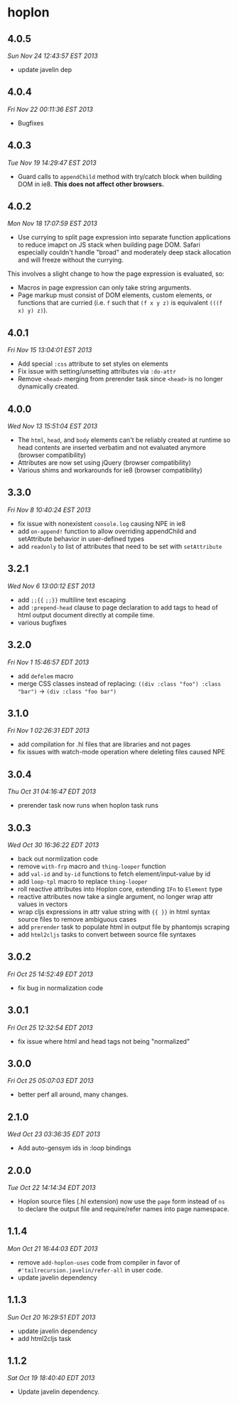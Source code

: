 # hoplon

## 4.0.5

*Sun Nov 24 12:43:57 EST 2013*

* update javelin dep

## 4.0.4

*Fri Nov 22 00:11:36 EST 2013*

* Bugfixes

## 4.0.3

*Tue Nov 19 14:29:47 EST 2013*

* Guard calls to `appendChild` method with try/catch block when building DOM
  in ie8. **This does not affect other browsers.**

## 4.0.2

*Mon Nov 18 17:07:59 EST 2013*

* Use currying to split page expression into separate function applications to
  reduce imapct on JS stack when building page DOM. Safari especially couldn't
  handle "broad" and moderately deep stack allocation and will freeze without
  the currying.

This involves a slight change to how the page expression is evaluated, so:

* Macros in page expression can only take string arguments.
* Page markup must consist of DOM elements, custom elements, or functions that
  are curried (i.e. `f` such that `(f x y z)` is equivalent `(((f x) y) z)`).

## 4.0.1

*Fri Nov 15 13:04:01 EST 2013*

* Add special `:css` attribute to set styles on elements
* Fix issue with setting/unsetting attributes via `:do-attr`
* Remove `<head>` merging from prerender task since `<head>` is no longer
  dynamically created.

## 4.0.0

*Wed Nov 13 15:51:04 EST 2013*

* The `html`, `head`, and `body` elements can't be reliably created at runtime
  so head contents are inserted verbatim and not evaluated anymore (browser
  compatibility)
* Attributes are now set using jQuery (browser compatibility)
* Various shims and workarounds for ie8 (browser compatibility)

## 3.3.0

*Fri Nov  8 10:40:24 EST 2013*

* fix issue with nonexistent `console.log` causing NPE in ie8
* add `on-append!` function to allow overriding appendChild and setAttribute
  behavior in user-defined types
* add `readonly` to list of attributes that need to be set with `setAttribute`

## 3.2.1

*Wed Nov  6 13:00:12 EST 2013*

* add `;;{{` `;;}}` multiline text escaping
* add `:prepend-head` clause to page declaration to add tags to head of html
  output document directly at compile time.
* various bugfixes

## 3.2.0

*Fri Nov  1 15:46:57 EDT 2013*

* add `defelem` macro
* merge CSS classes instead of replacing: `((div :class "foo") :class "bar")`
  &rarr; `(div :class "foo bar")`

## 3.1.0

*Fri Nov  1 02:26:31 EDT 2013*

* add compilation for .hl files that are libraries and not pages
* fix issues with watch-mode operation where deleting files caused NPE

## 3.0.4

*Thu Oct 31 04:16:47 EDT 2013*

* prerender task now runs when hoplon task runs

## 3.0.3

*Wed Oct 30 16:36:22 EDT 2013*

* back out normlization code
* remove `with-frp` macro and `thing-looper` function
* add `val-id` and `by-id` functions to fetch element/input-value by id
* add `loop-tpl` macro to replace `thing-looper`
* roll reactive attributes into Hoplon core, extending `IFn` to `Element` type
* reactive attributes now take a single argument, no longer wrap attr values
  in vectors
* wrap cljs expressions in attr value string with `{{ }}` in html syntax source
  files to remove ambiguous cases
* add `prerender` task to populate html in output file by phantomjs scraping
* add `html2cljs` tasks to convert between source file syntaxes

## 3.0.2

*Fri Oct 25 14:52:49 EDT 2013*

* fix bug in normalization code

## 3.0.1

*Fri Oct 25 12:32:54 EDT 2013*

* fix issue where html and head tags not being "normalized"

## 3.0.0

*Fri Oct 25 05:07:03 EDT 2013*

* better perf all around, many changes.

## 2.1.0

*Wed Oct 23 03:36:35 EDT 2013*

* Add auto-gensym ids in :loop bindings

## 2.0.0

*Tue Oct 22 14:14:34 EDT 2013*

* Hoplon source files (.hl extension) now use the `page` form instead of `ns`
  to declare the output file and require/refer names into page namespace.

## 1.1.4

*Mon Oct 21 16:44:03 EDT 2013*

* remove `add-hoplon-uses` code from compiler in favor of
  `#'tailrecursion.javelin/refer-all` in user code.
* update javelin dependency

## 1.1.3

*Sun Oct 20 16:29:51 EDT 2013*

* update javelin dependency
* add html2cljs task

## 1.1.2

*Sat Oct 19 18:40:40 EDT 2013*

* Update javelin dependency.
